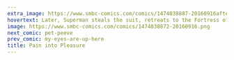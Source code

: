 ```yaml
---
extra_image: https://www.smbc-comics.com/comics/1474038887-20160916after.png
hovertext: Later, Superman steals the suit, retreats to the Fortress of Solitude and spends the rest of his days in self-flagellation.
image: https://www.smbc-comics.com/comics/1474038872-20160916.png
next_comic: pet-peeve
prev_comic: my-eyes-are-up-here
title: Pain into Pleasure
---
```


